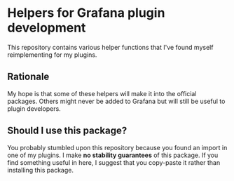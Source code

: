 # Helpers for Grafana plugin development

This repository contains various helper functions that I've found myself reimplementing for my plugins.

## Rationale

My hope is that some of these helpers will make it into the official packages. Others might never be added to Grafana but will still be useful to plugin developers.

## Should I use this package?

You probably stumbled upon this repository because you found an import in one of my plugins. I make **no stability guarantees** of this package. If you find something useful in here, I suggest that you copy-paste it rather than installing this package.
